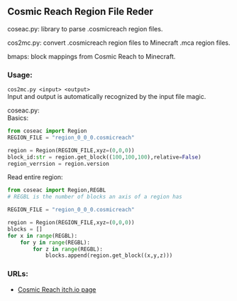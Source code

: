 ## Cosmic Reach Region File Reder
coseac.py: library to parse .cosmicreach region files.

cos2mc.py: convert .cosmicreach region files to Minecraft .mca region files.

bmaps: block mappings from Cosmic Reach to Minecraft.

### Usage:
`cos2mc.py <input> <output>`\
Input and output is automatically recognized by the input file magic.

coseac.py:\
Basics:
```python
from coseac import Region
REGION_FILE = "region_0_0_0.cosmicreach"

region = Region(REGION_FILE,xyz=(0,0,0))
block_id:str = region.get_block((100,100,100),relative=False)
region_verrsion = region.version
```
Read entire region:
```python
from coseac import Region,REGBL
# REGBL is the number of blocks an axis of a region has

REGION_FILE = "region_0_0_0.cosmicreach"

region = Region(REGION_FILE,xyz=(0,0,0))
blocks = []
for x in range(REGBL):
    for y in range(REGBL):
        for z in range(REGBL):
            blocks.append(region.get_block((x,y,z)))
```

### URLs:
* [Cosmic Reach itch.io page](https://finalforeach.itch.io/cosmic-reach)
